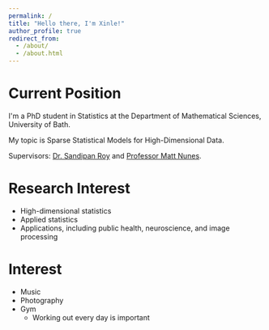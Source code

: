 ```yaml
---
permalink: /
title: "Hello there, I'm Xinle!"
author_profile: true
redirect_from: 
  - /about/
  - /about.html
---
```


Current Position
======
I'm a PhD student in Statistics at the Department of Mathematical Sciences, University of Bath.

My topic is Sparse Statistical Models for High-Dimensional Data.

Supervisors: [Dr. Sandipan Roy](https://researchportal.bath.ac.uk/en/persons/sandipan-roy) and [Professor Matt Nunes](https://people.bath.ac.uk/man54/homepage.html).

Research Interest
======
* High-dimensional statistics
* Applied statistics
* Applications, including public health, neuroscience, and image processing

Interest
======
* Music
* Photography
* Gym
  * Working out every day is important



